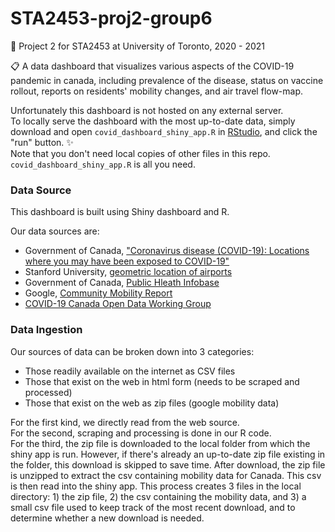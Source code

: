 # STA2453-proj2-group6
:rocket:  Project 2 for STA2453 at University of Toronto, 2020 - 2021  

:clipboard: A data dashboard that visualizes various aspects of the COVID-19 pandemic in canada, including prevalence of the disease, status on vaccine rollout, reports on residents' mobility changes, and air travel flow-map. 

Unfortunately this dashboard is not hosted on any external server. <br>
To locally serve the dashboard with the most up-to-date data, simply download and open `covid_dashboard_shiny_app.R` in [RStudio](https://rstudio.com/), and click the "run" button. :sparkles: <br>
Note that you don't need local copies of other files in this repo. `covid_dashboard_shiny_app.R` is all you need.

### Data Source
This dashboard is built using Shiny dashboard and R. 

Our data sources are:
* Government of Canada, ["Coronavirus disease (COVID-19): Locations where you may have been exposed to COVID-19"](https://www.canada.ca/en/public-health/services/diseases/2019-novel-coronavirus-infection/latest-travel-health-advice/exposure-flights-cruise-ships-mass-gatherings.html#wb-auto-5)
* Stanford University, [geometric location of airports](http://www.stanford.edu/~cengel/cgi-bin/anthrospace/wp-content/uploads/2012/03/airports.csv)
* Government of Canada, [Public Hleath Infobase](https://health-infobase.canada.ca/)
* Google, [Community Mobility Report](https://www.google.com/covid19/mobility/)
* [COVID-19 Canada Open Data Working Group](https://opencovid.ca/)

### Data Ingestion
Our sources of data can be broken down into 3 categories:
* Those readily available on the internet as CSV files
* Those that exist on the web in html form (needs to be scraped and processed)
* Those that exist on the web as zip files (google mobility data)

For the first kind, we directly read from the web source. <br>
For the second, scraping and processing is done in our R code. <br>
For the third, the zip file is downloaded to the local folder from which the shiny app is run. However, if there's already an up-to-date zip file existing in the folder, this download is skipped to save time. After download, the zip file is unzipped to extract the csv containing mobility data for Canada. This csv is then read into the shiny app. This process creates 3 files in the local directory: 1) the zip file, 2) the csv containing the mobility data, and 3) a small csv file used to keep track of the most recent download, and to determine whether a new download is needed. 
